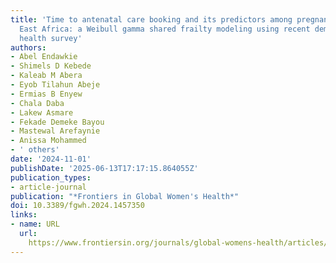 ```yaml
---
title: 'Time to antenatal care booking and its predictors among pregnant women in
  East Africa: a Weibull gamma shared frailty modeling using recent demographic and
  health survey'
authors:
- Abel Endawkie
- Shimels D Kebede
- Kaleab M Abera
- Eyob Tilahun Abeje
- Ermias B Enyew
- Chala Daba
- Lakew Asmare
- Fekade Demeke Bayou
- Mastewal Arefaynie
- Anissa Mohammed
- ' others'
date: '2024-11-01'
publishDate: '2025-06-13T17:17:15.864055Z'
publication_types:
- article-journal
publication: "*Frontiers in Global Women's Health*"
doi: 10.3389/fgwh.2024.1457350
links:
- name: URL
  url: 
    https://www.frontiersin.org/journals/global-womens-health/articles/10.3389/fgwh.2024.1457350
---
```

